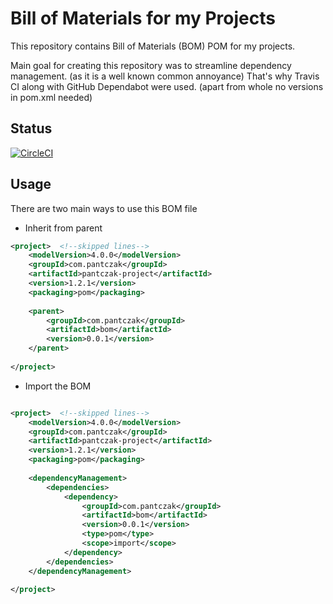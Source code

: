 # Bill of Materials for my Projects

This repository contains Bill of Materials (BOM) POM for my projects.

Main goal for creating this repository was to streamline dependency management. (as it is a well known common annoyance)
That's why Travis CI along with GitHub Dependabot were used. (apart from whole no versions in pom.xml needed)

## Status

[![CircleCI](https://circleci.com/gh/pantczak/bom.svg?style=svg)](https://circleci.com/gh/pantczak/bom)

## Usage

There are two main ways to use this BOM file

* Inherit from parent

```xml
<project>  <!--skipped lines-->
    <modelVersion>4.0.0</modelVersion>
    <groupId>com.pantczak</groupId>
    <artifactId>pantczak-project</artifactId>
    <version>1.2.1</version>
    <packaging>pom</packaging>
    
    <parent>
        <groupId>com.pantczak</groupId>
        <artifactId>bom</artifactId>
        <version>0.0.1</version>
    </parent>
    
</project>
```

* Import the BOM

```xml

<project>  <!--skipped lines-->
    <modelVersion>4.0.0</modelVersion>
    <groupId>com.pantczak</groupId>
    <artifactId>pantczak-project</artifactId>
    <version>1.2.1</version>
    <packaging>pom</packaging>
    
    <dependencyManagement>
        <dependencies>
            <dependency>
                <groupId>com.pantczak</groupId>
                <artifactId>bom</artifactId>
                <version>0.0.1</version>
                <type>pom</type>
                <scope>import</scope>
            </dependency>
        </dependencies>
    </dependencyManagement>
    
</project>

```
